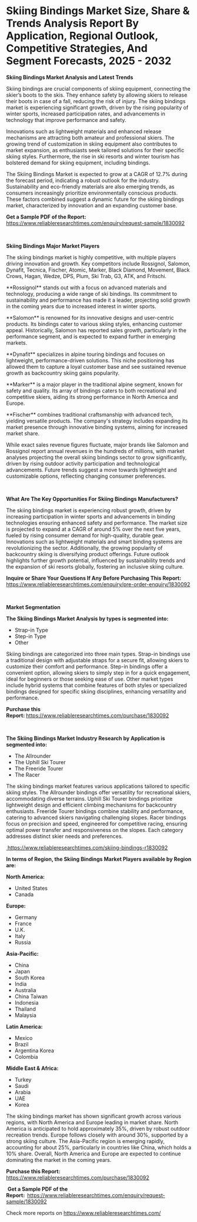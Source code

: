 <p><h1>Skiing Bindings Market Size, Share & Trends Analysis Report By Application, Regional Outlook, Competitive Strategies, And Segment Forecasts, 2025 - 2032</h1></p><p><strong>Skiing Bindings Market Analysis and Latest Trends</strong></p>
<p><p>Skiing bindings are crucial components of skiing equipment, connecting the skier’s boots to the skis. They enhance safety by allowing skiers to release their boots in case of a fall, reducing the risk of injury. The skiing bindings market is experiencing significant growth, driven by the rising popularity of winter sports, increased participation rates, and advancements in technology that improve performance and safety. </p><p>Innovations such as lightweight materials and enhanced release mechanisms are attracting both amateur and professional skiers. The growing trend of customization in skiing equipment also contributes to market expansion, as enthusiasts seek tailored solutions for their specific skiing styles. Furthermore, the rise in ski resorts and winter tourism has bolstered demand for skiing equipment, including bindings. </p><p>The Skiing Bindings Market is expected to grow at a CAGR of 12.7% during the forecast period, indicating a robust outlook for the industry. Sustainability and eco-friendly materials are also emerging trends, as consumers increasingly prioritize environmentally conscious products. These factors combined suggest a dynamic future for the skiing bindings market, characterized by innovation and an expanding customer base.</p></p>
<p><strong>Get a Sample PDF of the Report:&nbsp;</strong> <a href="https://www.reliableresearchtimes.com/enquiry/request-sample/1830092?utm_campaign=2033&utm_medium=2&utm_source=Github&utm_content=ia&utm_term=09022025&utm_id=skiing-bindings">https://www.reliableresearchtimes.com/enquiry/request-sample/1830092</a></p>
<p>&nbsp;</p>
<p><strong>Skiing Bindings Major Market Players</strong></p>
<p><p>The skiing bindings market is highly competitive, with multiple players driving innovation and growth. Key competitors include Rossignol, Salomon, Dynafit, Tecnica, Fischer, Atomic, Marker, Black Diamond, Movement, Black Crows, Hagan, Wedze, DPS, Plum, Ski Trab, G3, ATK, and Fritschi.</p><p>**Rossignol** stands out with a focus on advanced materials and technology, producing a wide range of ski bindings. Its commitment to sustainability and performance has made it a leader, projecting solid growth in the coming years due to increased interest in winter sports.</p><p>**Salomon** is renowned for its innovative designs and user-centric products. Its bindings cater to various skiing styles, enhancing customer appeal. Historically, Salomon has reported sales growth, particularly in the performance segment, and is expected to expand further in emerging markets.</p><p>**Dynafit** specializes in alpine touring bindings and focuses on lightweight, performance-driven solutions. This niche positioning has allowed them to capture a loyal customer base and see sustained revenue growth as backcountry skiing gains popularity.</p><p>**Marker** is a major player in the traditional alpine segment, known for safety and quality. Its array of bindings caters to both recreational and competitive skiers, aiding its strong performance in North America and Europe.</p><p>**Fischer** combines traditional craftsmanship with advanced tech, yielding versatile products. The company's strategy includes expanding its market presence through innovative binding systems, aiming for increased market share.</p><p>While exact sales revenue figures fluctuate, major brands like Salomon and Rossignol report annual revenues in the hundreds of millions, with market analyses projecting the overall skiing bindings sector to grow significantly, driven by rising outdoor activity participation and technological advancements. Future trends suggest a move towards lightweight and customizable options, reflecting changing consumer preferences.</p></p>
<p>&nbsp;</p>
<p><strong>What Are The Key Opportunities For Skiing Bindings Manufacturers?</strong></p>
<p><p>The skiing bindings market is experiencing robust growth, driven by increasing participation in winter sports and advancements in binding technologies ensuring enhanced safety and performance. The market size is projected to expand at a CAGR of around 5% over the next five years, fueled by rising consumer demand for high-quality, durable gear. Innovations such as lightweight materials and smart binding systems are revolutionizing the sector. Additionally, the growing popularity of backcountry skiing is diversifying product offerings. Future outlook highlights further growth potential, influenced by sustainability trends and the expansion of ski resorts globally, fostering an inclusive skiing culture.</p></p>
<p><strong>Inquire or Share Your Questions If Any Before Purchasing This Report:</strong> <a href="https://www.reliableresearchtimes.com/enquiry/pre-order-enquiry/1830092?utm_campaign=2033&utm_medium=2&utm_source=Github&utm_content=ia&utm_term=09022025&utm_id=skiing-bindings">https://www.reliableresearchtimes.com/enquiry/pre-order-enquiry/1830092</a></p>
<p>&nbsp;</p>
<p><strong>Market Segmentation</strong></p>
<p><strong>The Skiing Bindings Market Analysis by types is segmented into:</strong></p>
<p><ul><li>Strap-in Type</li><li>Step-in Type</li><li>Other</li></ul></p>
<p><p>Skiing bindings are categorized into three main types. Strap-in bindings use a traditional design with adjustable straps for a secure fit, allowing skiers to customize their comfort and performance. Step-in bindings offer a convenient option, allowing skiers to simply step in for a quick engagement, ideal for beginners or those seeking ease of use. Other market types include hybrid systems that combine features of both styles or specialized bindings designed for specific skiing disciplines, enhancing versatility and performance.</p></p>
<p><strong>Purchase this Report:&nbsp;</strong><a href="https://www.reliableresearchtimes.com/purchase/1830092?utm_campaign=2033&utm_medium=2&utm_source=Github&utm_content=ia&utm_term=09022025&utm_id=skiing-bindings">https://www.reliableresearchtimes.com/purchase/1830092</a></p>
<p>&nbsp;</p>
<p><strong>The Skiing Bindings Market Industry Research by Application is segmented into:</strong></p>
<p><ul><li>The Allrounder</li><li>The Uphill Ski Tourer</li><li>The Freeride Tourer</li><li>The Racer</li></ul></p>
<p><p>The skiing bindings market features various applications tailored to specific skiing styles. The Allrounder bindings offer versatility for recreational skiers, accommodating diverse terrains. Uphill Ski Tourer bindings prioritize lightweight design and efficient climbing mechanisms for backcountry enthusiasts. Freeride Tourer bindings combine stability and performance, catering to advanced skiers navigating challenging slopes. Racer bindings focus on precision and speed, engineered for competitive racing, ensuring optimal power transfer and responsiveness on the slopes. Each category addresses distinct skier needs and preferences.</p></p>
<p><a href="https://www.reliableresearchtimes.com/skiing-bindings-r1830092?utm_campaign=2033&utm_medium=2&utm_source=Github&utm_content=ia&utm_term=09022025&utm_id=skiing-bindings">&nbsp;https://www.reliableresearchtimes.com/skiing-bindings-r1830092</a></p>
<p><strong>In terms of Region, the Skiing Bindings Market Players available by Region are:</strong></p>
<p>
    <p> <strong> North America: </strong>
        <ul>
            <li>United States</li>
            <li>Canada</li>
        </ul>
        </p> 
    <p> <strong> Europe: </strong>
        <ul>
            <li>Germany</li>
            <li>France</li>
            <li>U.K.</li>
            <li>Italy</li>
            <li>Russia</li>
        </ul>
        </p> 
    <p> <strong> Asia-Pacific: </strong>
        <ul>
            <li>China</li>
            <li>Japan</li>
            <li>South Korea</li>
            <li>India</li>
            <li>Australia</li>
            <li>China Taiwan</li>
            <li>Indonesia</li>
            <li>Thailand</li>
            <li>Malaysia</li>
        </ul>
        </p> 
    <p> <strong> Latin America: </strong>
        <ul>
            <li>Mexico</li>
            <li>Brazil</li>
            <li>Argentina Korea</li>
            <li>Colombia</li>
        </ul>
        </p> 
    <p> <strong> Middle East & Africa: </strong>
        <ul>
            <li>Turkey</li>
            <li>Saudi</li>
            <li>Arabia</li>
            <li>UAE</li>
            <li>Korea</li>
        </ul>
    </p>
    </p>
<p><p>The skiing bindings market has shown significant growth across various regions, with North America and Europe leading in market share. North America is anticipated to hold approximately 35%, driven by robust outdoor recreation trends. Europe follows closely with around 30%, supported by a strong skiing culture. The Asia-Pacific region is emerging rapidly, accounting for about 25%, particularly in countries like China, which holds a 10% share. Overall, North America and Europe are expected to continue dominating the market in the coming years.</p></p>
<p><strong>Purchase this Report: </strong><a href="https://www.reliableresearchtimes.com/purchase/1830092?utm_campaign=2033&utm_medium=2&utm_source=Github&utm_content=ia&utm_term=09022025&utm_id=skiing-bindings">https://www.reliableresearchtimes.com/purchase/1830092</a></p>
<p>&nbsp;<strong>Get a Sample PDF of the Report:&nbsp;&nbsp;</strong><a href="https://www.reliableresearchtimes.com/enquiry/request-sample/1830092?utm_campaign=2033&utm_medium=2&utm_source=Github&utm_content=ia&utm_term=09022025&utm_id=skiing-bindings">https://www.reliableresearchtimes.com/enquiry/request-sample/1830092</a></p>
<p><strong></strong></p>
<p>Check more reports on <a href="https://www.reliableresearchtimes.com/?utm_campaign=2033&utm_medium=2&utm_source=Github&utm_content=ia&utm_term=09022025&utm_id=skiing-bindings">https://www.reliableresearchtimes.com/</a></p>
